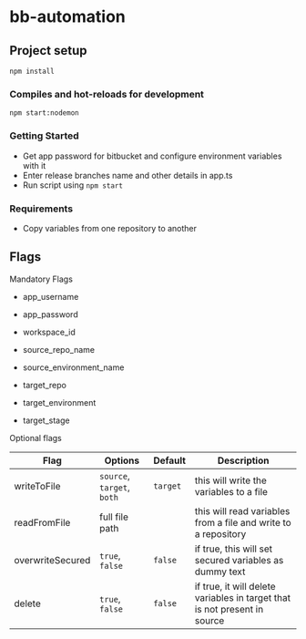 # bb-automation

## Project setup

```
npm install
```

### Compiles and hot-reloads for development

```
npm start:nodemon
```

### Getting Started

- Get app password for bitbucket and configure environment variables with it
- Enter release branches name and other details in app.ts
- Run script using `npm start`

### Requirements

- Copy variables from one repository to another

## Flags

Mandatory Flags

- app_username
- app_password
- workspace_id

- source_repo_name
- source_environment_name

- target_repo
- target_environment
- target_stage

Optional flags

| Flag             | Options                    | Default  | Description                                                               |
| ---------------- | -------------------------- | -------- | ------------------------------------------------------------------------- |
| writeToFile      | `source`, `target`, `both` | `target` | this will write the variables to a file                                   |
| readFromFile     | full file path             |          | this will read variables from a file and write to a repository            |
| overwriteSecured | `true`, `false`            | `false`  | if true, this will set secured variables as dummy text                    |
| delete           | `true`, `false`            | `false`  | if true, it will delete variables in target that is not present in source |
